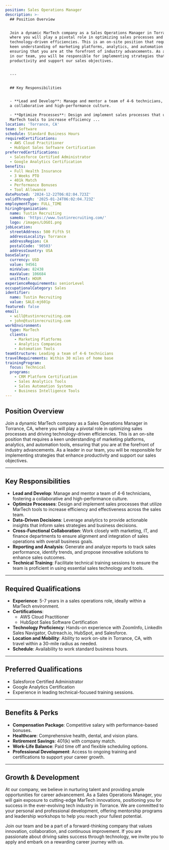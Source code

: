 ```yaml
---
position: Sales Operations Manager
description: >-
  ## Position Overview


  Join a dynamic MarTech company as a Sales Operations Manager in Torrance, CA,
  where you will play a pivotal role in optimizing sales processes and driving
  technology-driven efficiencies. This is an on-site position that requires a
  keen understanding of marketing platforms, analytics, and automation tools,
  ensuring that you are at the forefront of industry advancements. As a leader
  in our team, you will be responsible for implementing strategies that enhance
  productivity and support our sales objectives.


  ---


  ## Key Responsibilities


  - **Lead and Develop**: Manage and mentor a team of 4-6 technicians, fostering
  a collaborative and high-performance culture.

  - **Optimize Processes**: Design and implement sales processes that utilize
  MarTech tools to increase efficiency ...
location: 'Torrance, CA'
team: Software
schedule: Standard Business Hours
requiredCertifications:
  - AWS Cloud Practitioner
  - HubSpot Sales Software Certification
preferredCertifications:
  - Salesforce Certified Administrator
  - Google Analytics Certification
benefits:
  - Full Health Insurance
  - 3 Weeks PTO
  - 401k Match
  - Performance Bonuses
  - Tool Allowance
datePosted: '2024-12-22T06:02:04.723Z'
validThrough: '2025-01-24T06:02:04.723Z'
employmentType: FULL_TIME
hiringOrganization:
  name: Tustin Recruiting
  sameAs: 'https://www.tustinrecruiting.com/'
  logo: /images/LOGO1.png
jobLocation:
  streetAddress: 500 Fifth St
  addressLocality: Torrance
  addressRegion: CA
  postalCode: '90503'
  addressCountry: USA
baseSalary:
  currency: USD
  value: 94561
  minValue: 82438
  maxValue: 106684
  unitText: HOUR
experienceRequirements: seniorLevel
occupationalCategory: Sales
identifier:
  name: Tustin Recruiting
  value: SALE-mj601p
featured: false
email:
  - will@tustinrecruiting.com
  - john@tustinrecruiting.com
workEnvironment:
  type: MarTech
  clients:
    - Marketing Platforms
    - Analytics Companies
    - Automation Tools
teamStructure: Leading a team of 4-6 technicians
travelRequirements: Within 30 miles of home base
trainingProgram:
  focus: Technical
  programs:
    - CRM Platform Certification
    - Sales Analytics Tools
    - Sales Automation Systems
    - Business Intelligence Tools
---
```




## Position Overview

Join a dynamic MarTech company as a Sales Operations Manager in Torrance, CA, where you will play a pivotal role in optimizing sales processes and driving technology-driven efficiencies. This is an on-site position that requires a keen understanding of marketing platforms, analytics, and automation tools, ensuring that you are at the forefront of industry advancements. As a leader in our team, you will be responsible for implementing strategies that enhance productivity and support our sales objectives.

---

## Key Responsibilities

- **Lead and Develop**: Manage and mentor a team of 4-6 technicians, fostering a collaborative and high-performance culture.
- **Optimize Processes**: Design and implement sales processes that utilize MarTech tools to increase efficiency and effectiveness across the sales team.
- **Data-Driven Decisions**: Leverage analytics to provide actionable insights that inform sales strategies and business decisions.
- **Cross-Functional Collaboration**: Work closely with marketing, IT, and finance departments to ensure alignment and integration of sales operations with overall business goals.
- **Reporting and Analysis**: Generate and analyze reports to track sales performance, identify trends, and propose innovative solutions to enhance sales outcomes.
- **Technical Training**: Facilitate technical training sessions to ensure the team is proficient in using essential sales technology and tools.

---

## Required Qualifications

- **Experience**: 5-7 years in a sales operations role, ideally within a MarTech environment.
- **Certifications**:
  - AWS Cloud Practitioner
  - HubSpot Sales Software Certification
- **Technology Proficiency**: Hands-on experience with ZoomInfo, LinkedIn Sales Navigator, Outreach.io, HubSpot, and Salesforce.
- **Location and Mobility**: Ability to work on-site in Torrance, CA, with travel within a 30-mile radius as needed.
- **Schedule**: Availability to work standard business hours.

---

## Preferred Qualifications

- Salesforce Certified Administrator
- Google Analytics Certification
- Experience in leading technical-focused training sessions.

---

## Benefits & Perks

- **Compensation Package**: Competitive salary with performance-based bonuses.
- **Healthcare**: Comprehensive health, dental, and vision plans.
- **Retirement Savings**: 401(k) with company match.
- **Work-Life Balance**: Paid time off and flexible scheduling options.
- **Professional Development**: Access to ongoing training and certifications to support your career growth.

---

## Growth & Development

At our company, we believe in nurturing talent and providing ample opportunities for career advancement. As a Sales Operations Manager, you will gain exposure to cutting-edge MarTech innovations, positioning you for success in the ever-evolving tech industry in Torrance. We are committed to your personal and professional development, offering mentorship programs and leadership workshops to help you reach your fullest potential.

Join our team and be a part of a forward-thinking company that values innovation, collaboration, and continuous improvement. If you are passionate about driving sales success through technology, we invite you to apply and embark on a rewarding career journey with us.